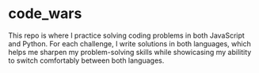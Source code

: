 # code_wars

This repo is where I practice solving coding problems in both JavaScript and Python. For each challenge, I write solutions in both languages, which helps me sharpen my problem-solving skills while showicasing my abilitity  to switch comfortably between both languages. 
